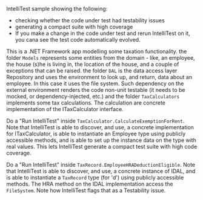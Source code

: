 IntelliTest sample showing the following:
 - checking whether the code under test had testability issues
 - generating a compact suite with high coverage
 - If you make a change in the code under test and rerun IntelliTest on it, you cana see the test code automatically evolved.

This is a .NET Framework app modelling some taxation functionality.
the folder ```Models``` represents some entities from the domain - like, an employee, the house (s)he is living in, the location of the house, and a couple of exceptions that can be raised.
the folder ```DAL``` is the data access layer Repository and uses the environment to look up, and return, data about an employee. In this case it uses the file system. Such dependency on the external environment renders the code non-unit testable (it needs to be mocked, or dependency-injected, etc.)
and the folder ```TaxCalculators``` implements some tax calculations. The calculation are concrete implementation of the ITaxCalculator interface.

Do a "Run IntelliTest" inside ```TaxCalculator.CalculateExemptionForRent```. Note that IntelliTest is able to discover, and use, a concrete implementation for ITaxCalculator, is able to instantiate an Employee type using publicly accessible methods, and is able to set up the instance data on the type with real values. This lets IntelliTest generate a compact test suite with high code coverage.

Do a "Run IntelliTest" inside ```TaxRecord.EmployeeHRADeductionEligible```. Note that IntelliTest is able to discover, and use, a concrete instance of IDAL, and is able to instantiate a ```TaxRecord``` type (for 'd') using publicly accessible methods. The HRA method on the IDAL implementation access the ```FileSystem```. Note how IntelliTest flags that as a Testability issue.
